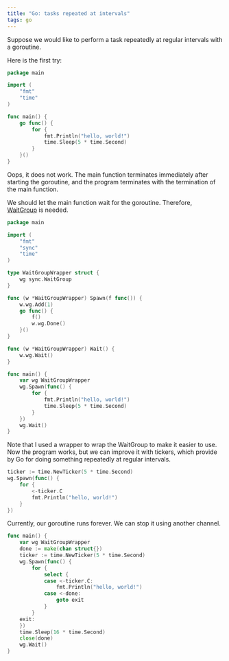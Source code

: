 ```yaml
---
title: "Go: tasks repeated at intervals"
tags: go
---
```


Suppose we would like to perform a task repeatedly at regular intervals with a goroutine.

<!--more-->

Here is the first try:

```go
package main

import (
	"fmt"
	"time"
)

func main() {
	go func() {
		for {
			fmt.Println("hello, world!")
			time.Sleep(5 * time.Second)
		}
	}()
}
```

Oops, it does not work. The main function terminates immediately after starting the goroutine,
and the program terminates with the termination of the main function.

We should let the main function wait for the goroutine. Therefore,
[WaitGroup](https://golang.org/pkg/sync/#WaitGroup) is needed.

```go
package main

import (
	"fmt"
	"sync"
	"time"
)

type WaitGroupWrapper struct {
	wg sync.WaitGroup
}

func (w *WaitGroupWrapper) Spawn(f func()) {
	w.wg.Add(1)
	go func() {
		f()
		w.wg.Done()
	}()
}

func (w *WaitGroupWrapper) Wait() {
	w.wg.Wait()
}

func main() {
	var wg WaitGroupWrapper
	wg.Spawn(func() {
		for {
			fmt.Println("hello, world!")
			time.Sleep(5 * time.Second)
		}
	})
	wg.Wait()
}
```

Note that I used a wrapper to wrap the WaitGroup to make it easier to use.
Now the program works, but we can improve it with tickers, which provide by
Go for doing something repeatedly at regular intervals.

```go
ticker := time.NewTicker(5 * time.Second)
wg.Spawn(func() {
    for {
        <-ticker.C
        fmt.Println("hello, world!")
    }
})
```

Currently, our goroutine runs forever. We can stop it using another channel.

```go
func main() {
	var wg WaitGroupWrapper
	done := make(chan struct{})
	ticker := time.NewTicker(5 * time.Second)
	wg.Spawn(func() {
		for {
			select {
			case <-ticker.C:
				fmt.Println("hello, world!")
			case <-done:
				goto exit
			}
		}
	exit:
	})
	time.Sleep(16 * time.Second)
	close(done)
	wg.Wait()
}
```
